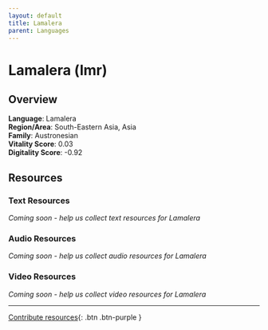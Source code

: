 ```yaml
---
layout: default
title: Lamalera
parent: Languages
---
```


# Lamalera (lmr)

## Overview

**Language**: Lamalera  
**Region/Area**: South-Eastern Asia, Asia  
**Family**: Austronesian  
**Vitality Score**: 0.03  
**Digitality Score**: -0.92  

## Resources

### Text Resources
*Coming soon - help us collect text resources for Lamalera*

### Audio Resources
*Coming soon - help us collect audio resources for Lamalera*

### Video Resources
*Coming soon - help us collect video resources for Lamalera*

---

[Contribute resources](https://fairtrain.github.io/){: .btn .btn-purple }
